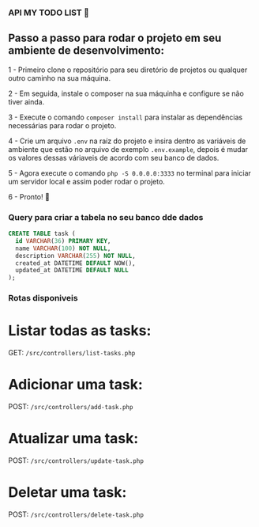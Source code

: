### API MY TODO LIST 📖

## Passo a passo para rodar o projeto em seu ambiente de desenvolvimento:

1 - Primeiro clone o repositório para seu diretório de projetos ou qualquer outro caminho na sua máquina.

2 - Em seguida, instale o composer na sua máquinha e configure se não tiver ainda.

3 - Execute o comando `composer install` para instalar as dependências necessárias para rodar o projeto.

4 - Crie um arquivo `.env` na raíz do projeto e insira dentro as variáveis de ambiente que estão no arquivo de exemplo `.env.example`, depois é mudar os valores dessas váriaveis de acordo com seu banco de dados.

5 - Agora execute o comando `php -S 0.0.0.0:3333` no terminal para iniciar um servidor local e assim poder rodar o projeto.

6 - Pronto! 🙂
### Query para criar a tabela no seu banco dde dados

```sql
CREATE TABLE task (
  id VARCHAR(36) PRIMARY KEY,
  name VARCHAR(100) NOT NULL,
  description VARCHAR(255) NOT NULL,
  created_at DATETIME DEFAULT NOW(),
  updated_at DATETIME DEFAULT NULL
);
```

### Rotas disponiveis

# Listar todas as tasks:
GET: `/src/controllers/list-tasks.php`
# Adicionar uma task:
POST: `/src/controllers/add-task.php`

# Atualizar uma task:
POST: `/src/controllers/update-task.php`

# Deletar uma task:
POST: `/src/controllers/delete-task.php`
